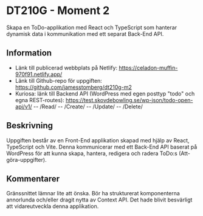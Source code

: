 # DT210G - Moment 2

Skapa en ToDo-applikation med React och TypeScript som hanterar dynamisk data i kommunikation med ett separat Back-End API.

## Information

- Länk till publicerad webbplats på Netlify: https://celadon-muffin-970f91.netlify.app/
- Länk till Github-repo för uppgiften: https://github.com/jamesstomberg/dt210g-m2
- Kuriosa: länk till Backend API (WordPress med egen posttyp "todo" och egna REST-routes): https://test.skovdebowling.se/wp-json/todo-open-api/v1/
-- /Read/
-- /Create/
-- /Update/
-- /Delete/

## Beskrivning

Uppgiften består av en Front-End applikation skapad med hjälp av React, TypeScript och Vite. Denna kommunicerar med ett Back-End API baserat på WordPress för att kunna skapa, hantera, redigera och radera ToDo:s (Att-göra-uppgifter).

## Kommentarer

Gränssnittet lämnar lite att önska. Bör ha strukturerat komponenterna annorlunda och/eller dragit nytta av Context API. Det hade blivit besvärligt att vidareutveckla denna applikation.